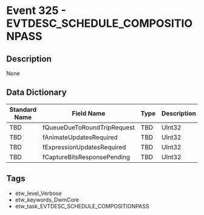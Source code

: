 # Event 325 - EVTDESC_SCHEDULE_COMPOSITIONPASS

## Description
None

## Data Dictionary
|Standard Name|Field Name|Type|Description|Sample Value|
|---|---|---|---|---|
|TBD|fQueueDueToRoundTripRequest|TBD|UInt32|None|None|
|TBD|fAnimateUpdatesRequired|TBD|UInt32|None|None|
|TBD|fExpressionUpdatesRequired|TBD|UInt32|None|None|
|TBD|fCaptureBitsResponsePending|TBD|UInt32|None|None|

## Tags
* etw_level_Verbose
* etw_keywords_DwmCore
* etw_task_EVTDESC_SCHEDULE_COMPOSITIONPASS